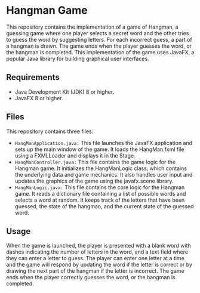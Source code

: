# Hangman Game 
This repository contains the implementation of a game of Hangman, a guessing game where one player selects a secret word and the other tries to guess the word by suggesting letters. For each incorrect guess, a part of a hangman is drawn. The game ends when the player guesses the word, or the hangman is completed. This implementation of the game uses JavaFX, a popular Java library for building graphical user interfaces.

## Requirements
- Java Development Kit (JDK) 8 or higher.
- JavaFX 8 or higher.

## Files
This repository contains three files:

- `HangManApplication.java:` This file launches the JavaFX application and sets up the main window of the game. It loads the HangMan.fxml file using a FXMLLoader and displays it in the Stage.
- `HangManController.java:` This file contains the game logic for the Hangman game. It initializes the HangManLogic class, which contains the underlying data and game mechanics. It also handles user input and updates the graphics of the game using the javafx.scene library.
- `HangManLogic.java:` This file contains the core logic for the Hangman game. It reads a dictionary file containing a list of possible words and selects a word at random. It keeps track of the letters that have been guessed, the state of the hangman, and the current state of the guessed word.

## Usage

When the game is launched, the player is presented with a blank word with dashes indicating the number of letters in the word, and a text field where they can enter a letter to guess. The player can enter one letter at a time and the game will respond by updating the word if the letter is correct or by drawing the next part of the hangman if the letter is incorrect. The game ends when the player correctly guesses the word, or the hangman is completed.

